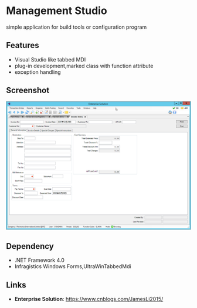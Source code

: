 # Management Studio

simple application for build tools or configuration program

## Features

* Visual Studio like tabbed MDI
* plug-in development,marked class with function attribute
* exception handling 

## Screenshot

![Invoice](https://github.com/EnterpriseSolution/Management-Studio/blob/master/Resources/Invoice.png "Invoice")


## Dependency

* .NET Framework 4.0
* Infragistics Windows Forms,UltraWinTabbedMdi

## Links

* **Enterprise Solution**: https://www.cnblogs.com/JamesLi2015/
